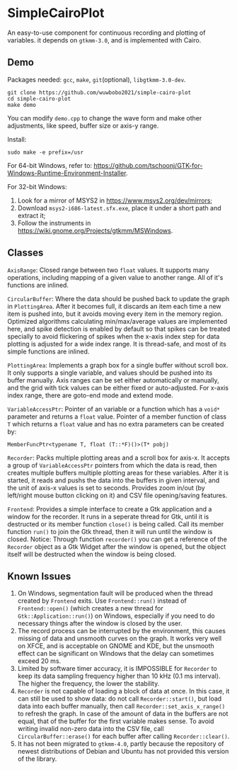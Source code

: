 # SimpleCairoPlot
An easy-to-use component for continuous recording and plotting of variables. it depends on `gtkmm-3.0`, and is implemented with Cairo.

## Demo
Packages needed: `gcc`, `make`, `git`(optional), `libgtkmm-3.0-dev`.
```
git clone https://github.com/wuwbobo2021/simple-cairo-plot
cd simple-cairo-plot
make demo
```
You can modify `demo.cpp` to change the wave form and make other adjustments, like speed, buffer size or axis-y range.

Install:
```
sudo make -e prefix=/usr
```

For 64-bit Windows, refer to: <https://github.com/tschoonj/GTK-for-Windows-Runtime-Environment-Installer>.

For 32-bit Windows:
1. Look for a mirror of MSYS2 in <https://www.msys2.org/dev/mirrors>;
2. Download `msys2-i686-latest.sfx.exe`, place it under a short path and extract it;
3. Follow the instruments in <https://wiki.gnome.org/Projects/gtkmm/MSWindows>.

## Classes
`AxisRange`: Closed range between two `float` values. It supports many operations, including mapping of a given value to another range. All of it's functions are inlined.

`CircularBuffer`: Where the data should be pushed back to update the graph in `PlottingArea`. After it becomes full, it discards an item each time a new item is pushed into, but it avoids moving every item in the memory region. Optimized algorithms calculating min/max/average values are implemented here, and spike detection is enabled by default so that spikes can be treated specially to avoid flickering of spikes when the x-axis index step for data plotting is adjusted for a wide index range. It is thread-safe, and most of its simple functions are inlined.

`PlottingArea`: Implements a graph box for a single buffer without scroll box. It only supports a single variable, and values should be pushed into its buffer manually. Axis ranges can be set either automatically or manually, and the grid with tick values can be either fixed or auto-adjusted. For x-axis index range, there are goto-end mode and extend mode.

`VariableAccessPtr`: Pointer of an variable or a function which has a `void*` parameter and returns a `float` value. Pointer of a member function of class `T` which returns a `float` value and has no extra parameters can be created by:
```
MemberFuncPtr<typename T, float (T::*F)()>(T* pobj)
```

`Recorder`: Packs multiple plotting areas and a scroll box for axis-x. It accepts a group of `VariableAccessPtr` pointers from which the data is read, then creates multiple buffers multiple plotting areas for these variables. After it is started, it reads and pushs the data into the buffers in given interval, and the unit of axis-x values is set to seconds. Provides zoom in/out (by left/right mouse button clicking on it) and CSV file opening/saving features.

`Frontend`: Provides a simple interface to create a Gtk application and a window for the recorder. It runs in a seperate thread for Gtk, until it is destructed or its member function `close()` is being called. Call its member function `run()` to join the Gtk thread, then it will run until the window is closed. Notice: Through function `recorder()` you can get a reference of the `Recorder` object as a Gtk Widget after the window is opened, but the object itself will be destructed when the window is being closed.

## Known Issues
1. On Windows, segmentation fault will be produced when the thread created by `Frontend` exits. Use `Frontend::run()` instead of `Frontend::open()` (which creates a new thread for `Gtk::Application::run()`) on Windows, especially if you need to do necessary things after the window is closed by the user.
2. The record process can be interrupted by the environment, this causes missing of data and unsmooth curves on the graph. It works very well on XFCE, and is acceptable on GNOME and KDE, but the unsmooth effect can be significant on Windows that the delay can sometimes exceed 20 ms.
3. Limited by software timer accuracy, it is IMPOSSIBLE for `Recorder` to keep its data sampling frequency higher than 10 kHz (0.1 ms interval). The higher the frequency, the lower the stability.
4. `Recorder` is not capable of loading a block of data at once. In this case, it can still be used to show data: do not call `Recorder::start()`, but load data into each buffer manually, then call `Recorder::set_axis_x_range()` to refresh the graph. In case of the amount of data in the buffers are not equal, that of the buffer for the first variable makes sense. To avoid writing invalid non-zero data into the CSV file, call `CircularBuffer::erase()` for each buffer after calling `Recorder::clear()`.
5. It has not been migrated to `gtkmm-4.0`, partly because the repository of newest distributions of Debian and Ubuntu has not provided this version of the library.
